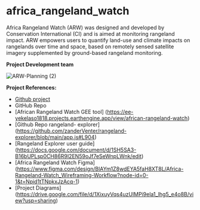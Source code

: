 # africa_rangeland_watch
Africa Rangeland Watch (ARW) was designed and developed by Conservation  International (CI) and is aimed at monitoring rangeland impact. ARW empowers  users to quantify land-use and climate impacts on rangelands over time and space,  based on remotely sensed satellite imagery supplemented by ground-based  rangeland monitoring. 

**Project Development team**

![ARW-Planning  (2)](https://github.com/user-attachments/assets/41fa9a5b-e331-419e-a9fd-438c263d3619)

**Project References:**
- [Github project](https://github.com/orgs/kartoza/projects/107)
- GitHub Repo
- [African Rangeland Watch GEE tool] (https://ee-yekelaso1818.projects.earthengine.app/view/african-rangeland-watch)
- [Github Repo rangeland- explorer] (https://github.com/zanderVenter/rangeland-explorer/blob/main/app.js#L904)
- [Rangeland Explorer user guide] (https://docs.google.com/document/d/1SH5SA3-B16bUPLsp0CH86R9I2EN59oJf7eSeWnpLWnk/edit)
- [Africa Rangeland Watch Figma] (https://www.figma.com/design/BlAYm1Z8wdEYA5faH8XT8L/Africa-Rangeland-Watch_Wireframing-Workflow?node-id=0-1&t=Npid1tTNpkxJzAcq-1)
- [Project Diagrams] (https://drive.google.com/file/d/1XixuyVqs4uzUlMPi9ela1_lhg5_e4o8B/view?usp=sharing)

